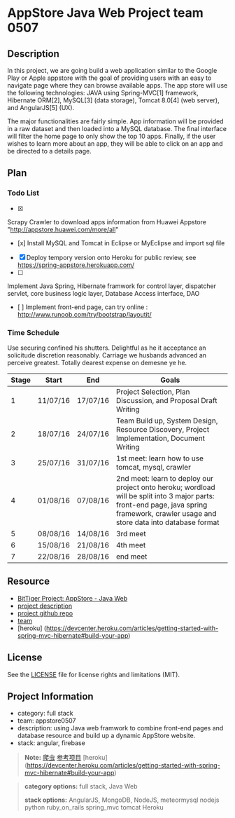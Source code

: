 ﻿# AppStore Java Web Project team 0507

## Description
In this project, we are going build a web application similar to the Google Play or Apple appstore with the goal of providing users with an easy to navigate page where they can browse available apps. The app store will use the following technologies: JAVA using Spring-MVC[1] framework, Hibernate ORM[2], MySQL[3] (data storage), Tomcat 8.0[4] (web server), and AngularJS[5] (UX).

The major functionalities are fairly simple. App information will be provided in a raw dataset and then loaded into a MySQL database. The final interface will filter the home page to only show the top 10 apps. Finally, if the user wishes to learn more about an app, they will be able to click on an app and be directed to a details page.

## Plan

### Todo List
- [x] 
Scrapy Crawler to download apps information from Huawei Appstore  "http://appstore.huawei.com/more/all"
- [x] 
  Install MySQL and Tomcat in Eclipse or MyEclipse and import sql file
- [x]
  Deploy tempory version onto Heroku for public review, see https://spring-appstore.herokuapp.com/
- [ ] 
 Implement Java Spring, Hibernate framwork for control layer, dispatcher servlet, core business logic layer, Database Access interface, DAO
- [ ]
Implement front-end page, can try online : http://www.runoob.com/try/bootstrap/layoutit/

### Time Schedule
Use securing confined his shutters. Delightful as he it acceptance an solicitude discretion reasonably. Carriage we husbands advanced an perceive greatest. Totally dearest expense on demesne ye he.

| Stage | Start  | End | Goals |
| ------------- | ------------- | ------------- | ------------- |
| 1 | 11/07/16  | 17/07/16  | Project Selection, Plan Discussion, and Proposal Draft Writing |
| 2 | 18/07/16  | 24/07/16  | Team Build up, System Design, Resource Discovery, Project Implementation, Document Writing  |
| 3 | 25/07/16  | 31/07/16  | 1st meet: learn how to use tomcat, mysql, crawler
| 4 | 01/08/16  | 07/08/16  | 2nd meet: learn to deploy our project onto heroku; wordload will be split into 3 major parts: front-end page,  java spring framework, crawler usage and store data into database format
| 5 | 08/08/16  | 14/08/16  | 3rd meet  |
| 6 | 15/08/16  | 21/08/16  | 4th meet  |
| 7 | 22/08/16  | 28/08/16  | end meet  |

## Resource
- [BitTiger Project: AppStore - Java Web ](https://slack-files.com/T0GUEMKEZ-F0J4G9QTT-274d3bc97e)
- [project description](https://www.bittiger.io/microproject/2Ln4gW4vs9xCRc5qG)
- [project github repo](https://github.com/BitTigerInst/AppStore0507)
- [team](https://github.com/orgs/BitTigerInst/teams/appstore0507)
- [heroku] (https://devcenter.heroku.com/articles/getting-started-with-spring-mvc-hibernate#build-your-app)

## License
See the [LICENSE](LICENSE.md) file for license rights and limitations (MIT).

## Project Information
- category: full stack
- team: appstore0507
- description: using Java web framwork to combine front-end pages and database resource and build up a dynamic AppStore website.
- stack: angular, firebase

> **Note:** 
[爬虫](https://github.com/yueran/bittiger-scrapy-stackoverflow) 
[参考项目](https://github.com/QunWu/AppStore_1_3)
[heroku] (https://devcenter.heroku.com/articles/getting-started-with-spring-mvc-hibernate#build-your-app)

>**category options:** 
>full stack, Java Web
>
> **stack options:**
> AngularJS, MongoDB, NodeJS, meteormysql nodejs python ruby_on_rails spring_mvc tomcat Heroku
